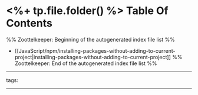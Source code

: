 # <%+ tp.file.folder() %> Table Of Contents



%% Zoottelkeeper: Beginning of the autogenerated index file list  %%
-  [[JavaScript/npm/installing-packages-without-adding-to-current-project|installing-packages-without-adding-to-current-project]]
%% Zoottelkeeper: End of the autogenerated index file list  %%



---

tags: 

---